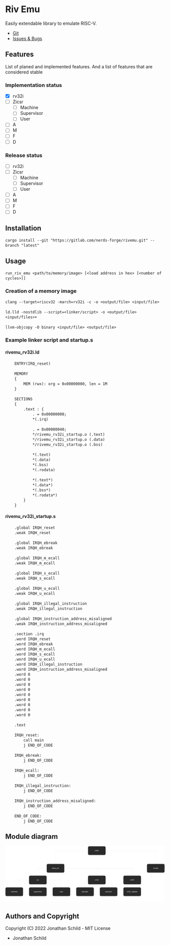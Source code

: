 # Riv Emu

Easily extendable library to emulate RISC-V.

- [Git](https://gitlab.com/nerds-forge/rivemu)
- [Issues & Bugs](https://gitlab.com/nerds-forge/rivemu/-/issues/new)

## Features
List of planed and implemented features. And a list of features that are considered stable

### Implementation status

 - [x] rv32i
 - [ ] Zicsr
     - [ ] Machine
     - [ ] Supervisor
     - [ ] User
 - [ ] A
 - [ ] M
 - [ ] F
 - [ ] D

### Release status

 - [ ] rv32i
 - [ ] Zicsr
     - [ ] Machine
     - [ ] Supervisor
     - [ ] User
 - [ ] A
 - [ ] M
 - [ ] F
 - [ ] D

## Installation

    cargo install --git "https://gitlab.com/nerds-forge/rivemu.git" --branch "latest"

## Usage

    run_riv_emu <path/to/memory/image> [<load address in hex> [<number of cycles>]]

### Creation of a memory image

    clang --target=riscv32 -march=rv32i -c -o <output/file> <input/file>

    ld.lld -nostdlib --script=<linker/script> -o <output/file> <input/files>+

    llvm-objcopy -O binary <input/file> <output/file>

### Example linker script and startup.s

#### rivemu_rv32i.ld

```
    ENTRY(IRQ_reset)

    MEMORY
    {
        MEM (rwx): org = 0x00000000, len = 1M
    }

    SECTIONS
    {  
        .text : {
            . = 0x00000000;
            *(.irq)

            . = 0x00000040;
            */rivemu_rv32i_startup.o (.text)
            */rivemu_rv32i_startup.o (.data)
            */rivemu_rv32i_startup.o (.bss)

            *(.text)
            *(.data)
            *(.bss)
            *(.rodata)

            *(.text*)
            *(.data*)
            *(.bss*)
            *(.rodata*)
        }
    }
```

#### rivemu_rv32i_startup.s

```
    .global IRQH_reset
    .weak IRQH_reset
    
    .global IRQH_ebreak
    .weak IRQH_ebreak
    
    .global IRQH_m_ecall
    .weak IRQH_m_ecall
    
    .global IRQH_s_ecall
    .weak IRQH_s_ecall
    
    .global IRQH_u_ecall
    .weak IRQH_u_ecall
    
    .global IRQH_illegal_instruction
    .weak IRQH_illegal_instruction
    
    .global IRQH_instruction_address_misaligned
    .weak IRQH_instruction_address_misaligned
    
    .section .irq
    .word IRQH_reset
    .word IRQH_ebreak
    .word IRQH_m_ecall
    .word IRQH_s_ecall
    .word IRQH_u_ecall
    .word IRQH_illegal_instruction
    .word IRQH_instruction_address_misaligned
    .word 0
    .word 0
    .word 0
    .word 0
    .word 0
    .word 0
    .word 0
    .word 0
    .word 0
    
    .text
    
    IRQH_reset:
        call main
        j END_OF_CODE
    
    IRQH_ebreak:
        j END_OF_CODE
    
    IRQH_ecall:
        j END_OF_CODE
    
    IRQH_illegal_instruction:
        j END_OF_CODE
    
    IRQH_instruction_address_misaligned:
        j END_OF_CODE
    
    END_OF_CODE:
        j END_OF_CODE
``` 

## Module diagram

![module overview](doc/module.png)

## Authors and Copyright
Copyright (C) 2022 Jonathan Schild - MIT License

 - Jonathan Schild